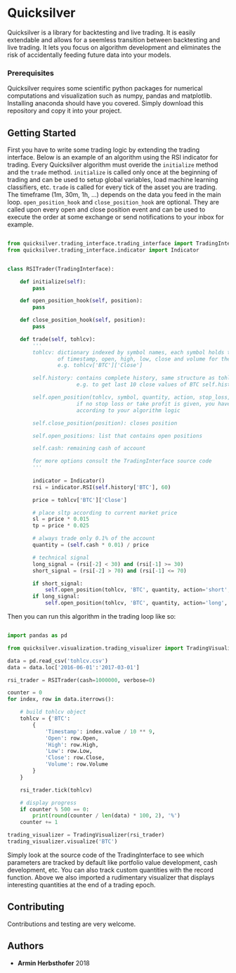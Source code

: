 # Quicksilver

Quicksilver is a library for backtesting and live trading. It is easily extendable and allows for a seemless transition between backtesting and live trading.
It lets you focus on algorithm development and eliminates the risk of accidentally feeding future data into your models.

### Prerequisites

Quicksilver requires some scientific python packages for numerical computations and visualization such as numpy, pandas and matplotlib.
Installing anaconda should have you covered. Simply download this repository and copy it into your project.

## Getting Started

First you have to write some trading logic by extending the trading interface.
Below is an example of an algorithm using the RSI indicator for trading.
Every Quicksilver algorithm must overide the ```initialize``` method and the ```trade``` method. ```initialize``` is called only once at the beginning of trading and can be used to setup global variables, load machine learning
classifiers, etc. ```trade``` is called for every tick of the asset you are trading. The timeframe (1m, 30m, 1h, ...) depends on the data you feed in the main loop.
```open_position_hook``` and ```close_position_hook``` are optional. They are called upon every open and close position event and can be used to execute the order at some exchange or send notifications to your inbox for example.

```python

from quicksilver.trading_interface.trading_interface import TradingInterface
from quicksilver.trading_interface.indicator import Indicator


class RSITrader(TradingInterface):

    def initialize(self):
        pass

    def open_position_hook(self, position):
        pass

    def close_position_hook(self, position):
        pass

    def trade(self, tohlcv):
        '''
        tohlcv: dictionary indexed by symbol names, each symbol holds the current value
                of timestamp, open, high, low, close and volume for the current timestep
                e.g. tohlcv['BTC']['Close']

        self.history: contains complete history, same structure as tohlcv
                      e.g. to get last 10 close values of BTC self.history['BTC']['Close'][-10:]

        self.open_position(tohlcv, symbol, quantity, action, stop_loss, take_profit): opens position 
                      if no stop loss or take profit is given, you have to close the position manually 
                      according to your algorithm logic

        self.close_position(position): closes position

        self.open_positions: list that contains open positions

        self.cash: remaining cash of account

        for more options consult the TradingInterface source code
        '''
        
        indicator = Indicator()
        rsi = indicator.RSI(self.history['BTC'], 60)

        price = tohlcv['BTC']['Close']

        # place sltp according to current market price
        sl = price * 0.015
        tp = price * 0.025

        # always trade only 0.1% of the account
        quantity = (self.cash * 0.01) / price

        # technical signal
        long_signal = (rsi[-2] < 30) and (rsi[-1] >= 30)
        short_signal = (rsi[-2] > 70) and (rsi[-1] <= 70)

        if short_signal:
            self.open_position(tohlcv, 'BTC', quantity, action='short', stop_loss=price+sl, take_profit=price-tp)
        if long_signal:
            self.open_position(tohlcv, 'BTC', quantity, action='long', stop_loss=price-sl, take_profit=price+tp)

```

Then you can run this algorithm in the trading loop like so:

```python

import pandas as pd

from quicksilver.visualization.trading_visualizer import TradingVisualizer

data = pd.read_csv('tohlcv.csv')
data = data.loc['2016-06-01':'2017-03-01']

rsi_trader = RSITrader(cash=1000000, verbose=0)

counter = 0
for index, row in data.iterrows():

    # build tohlcv object
    tohlcv = {'BTC':
        {
            'Timestamp': index.value / 10 ** 9,
            'Open': row.Open,
            'High': row.High,
            'Low': row.Low,
            'Close': row.Close,
            'Volume': row.Volume
        }
    }

    rsi_trader.tick(tohlcv)

    # display progress
    if counter % 500 == 0:
        print(round(counter / len(data) * 100, 2), '%')
    counter += 1

trading_visualizer = TradingVisualizer(rsi_trader)
trading_visualizer.visualize('BTC')

```

Simply look at the source code of the TradingInterface to see which parameters are tracked by default like portfolio value development, cash development, etc.
You can also track custom quantities with the record function. Above we also imported a rudimentary visualizer that displays interesting quantities at the end of a trading epoch.

## Contributing

Contributions and testing are very welcome.

## Authors

* **Armin Herbsthofer** 2018
